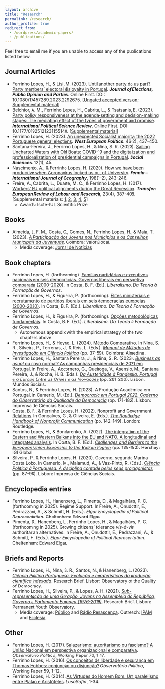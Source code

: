 ```yaml
---
layout: archive
title: "Research"
permalink: /research/
author_profile: true
redirect_from: 
  - /wordpress/academic-papers/
  - /publications/
---
```


Feel free to email me if you are unable to access any of the publications listed below.

  
## Journal Articles

* Ferrinho Lopes, H., & Lisi, M. (2023). [Until another party do us part? Party members’ electoral disloyalty in Portugal](https://doi.org/10.1080/17457289.2023.2292675). <b><i>Journal of Elections, Public Opinion and Parties</i></b>. Online First. DOI: 10.1080/17457289.2023.2292675. [[Ungated accepted version](https://www.researchgate.net/publication/376751372_Until_another_party_do_us_part_Party_members'_electoral_disloyalty_in_Portugal); [Supplemental material](https://ndownloader.figstatic.com/files/43809966)]
* Belchior, A. M., Ferrinho Lopes, H., Cabrita, L., & Tsatsanis, E. (2023). [Party policy responsiveness at the agenda-setting and decision-making stages: The mediating effect of the types of government and promise](https://journals.sagepub.com/doi/pdf/10.1177/01925121231155140). <b><i>International Political Science Review</i></b>. Online First. DOI: 10.1177/01925121231155140. [[Supplemental material](https://journals.sagepub.com/doi/suppl/10.1177/01925121231155140/suppl_file/sj-docx-1-ips-10.1177_01925121231155140.docx)]
* Ferrinho Lopes, H. (2023). [An unexpected Socialist majority: the 2022 Portuguese general elections](https://www.tandfonline.com/doi/pdf/10.1080/01402382.2022.2070983?casa_token=LcYisGvvnAgAAAAA:crAT_E-1iAN4OAOFmhm-S3WVaQplB5ayAlIESzTYBNLhh7yegYlg9JL5K7w0uOAvdUJYpASwsS0Lwg). <b><i>West European Politics</i></b>. 46(2), 437-450.
* Santana-Pereira, J., Ferrinho Lopes, H., & Nina, S. R. (2023). [Sailing Uncharted Waters with Old Boats: COVID-19 and the digitalization and professionalization of presidential campaigns in Portugal](https://www.mdpi.com/2076-0760/12/1/45). <b><i>Social Sciences</i></b>. 12(1), 45.
* Nascimento, A., & Ferrinho Lopes, H. (2020). [How we have been productive when Coronavirus locked us out of University](https://repositorio.ul.pt/bitstream/10451/45557/1/ICS_ANascimento_How.pdf). <b><i>Fennia – International Journal of Geography</i></b>, 198(1–2), 243-246.
* Freire, A., Cabrita, L., Duarte, M. C., & Ferrinho Lopes, H. (2017). [Workers’ EU political alignments during the Great Recession](https://journals.sagepub.com/doi/10.1177/1024258917696239). <b><i>Transfer: European Review of Labour and Research</i></b>, 23(4), 387-408. [Supplemental materials: [1](https://journals.sagepub.com/doi/suppl/10.1177/1024258917696239/suppl_file/trs696239_supplementary_material_appendix_1.pdf), [2](https://journals.sagepub.com/doi/suppl/10.1177/1024258917696239/suppl_file/trs696239_supplementary_material_appendix_2.pdf), [3](https://journals.sagepub.com/doi/suppl/10.1177/1024258917696239/suppl_file/trs696239_supplementary_material_appendix_3.pdf), [4](https://journals.sagepub.com/doi/suppl/10.1177/1024258917696239/suppl_file/trs696239_supplementary_material_appendix_4.pdf), [5](https://journals.sagepub.com/doi/suppl/10.1177/1024258917696239/suppl_file/trs696239_supplementary_material_appendix_5.pdf)] 
  * Awards: Iscte-IUL Scientific Prize 


## Books

* Almeida, L. F. M., Costa, C., Gomes, N., Ferrinho Lopes, H., & Maia, T. (2023). <i>[A Participação dos Jovens nos Municípios e os Conselhos Municipais da Juventude](https://www.aevst.com/wp-content/uploads/2023/10/Livro-Conselhos-Municipais-de-Juventude-1.pdf)</i>. Coimbra: ValorGlocal.
  * Media coverage: [Jornal de Notícias](https://www.jn.pt/2122761049/metade-dos-municipios-nao-tem-conselho-municipal-da-juventude/)

## Book chapters

* Ferrinho Lopes, H. (forthcoming). [Famílias partidárias e executivos nacionais em seis democracias. Governos liberais em perspetiva comparada (2000-2020)](https://www.dropbox.com/scl/fi/hf44y9qdykj2nb09iu0ro/Cap-tulo-4.-HFL-v4-22-04-2023.pdf?rlkey=755p0lmrze7v393d4y7vzpgqr&dl=0). In Costa, B. F. (Ed.). <i>Liberalismo. Da Teoria à Formação de Governos</i>. 
* Ferrinho Lopes, H., & Figueira, P. (forthcoming). [Elites ministeriais e recrutamento de partidos liberais em seis democracias europeias (2000-2020)](https://www.dropbox.com/scl/fi/z17g0h2ywzdnowywkddy5/Cap-tulo-5.-HFL-PF-vf-22-04-2023.pdf?rlkey=xp6j91u7a8by0paju80bffbb9&dl=0). In Costa, B. F. (Ed.). <i>Liberalismo. Da Teoria à Formação de Governos</i>.
* Ferrinho Lopes, H., & Figueira, P. (forthcoming). [Opções metodológicas fundamentais](https://www.dropbox.com/scl/fi/3ncmdayno2j9lun5thwcw/Cap-tulo-metodol-gico-v9-22-04-2023.pdf?rlkey=l7y8zgnbhfpgd4k6ndgmn883k&dl=0). In Costa, B. F. (Ed.). <i>Liberalismo. Da Teoria à Formação de Governos.</i> 
    * Autonomous appendix with the empirical strategy of the two chapters above.
* Ferrinho Lopes, H., & Heyne, L. (2024). [Método Comparativo](https://www.dropbox.com/scl/fi/0xgf0fd9gc2z6n7pjk80v/Cap.-M-todo-Comparativo-em-Ci-ncia-Pol-tica-rev.-HFL-LH-05-04-2023.pdf?rlkey=hwzct3f97scyk4p3orb1qdnaz&dl=0). In Nina, S. R., Silveira, P., Terrenas, J., & Reis, L. (Eds.). <i>[Manual de Métodos de Investigação em Ciência Política](https://www.almedina.net/manual-de-metodos-de-investigacao-em-ciencia-politica-1711385758.html)</i> (pp. 37-59). Coimbra: Almedina.
* Ferrinho Lopes, H., Santana Pereira, J., & Nina, S. R. (2023). [<i>Business as usual</i> ou novo normal? As campanhas presidenciais de 2021 em Portugal](https://www.dropbox.com/scl/fi/4nqlax0pmlvv7ntzaaqvz/2023-Chapter-Mundos-Sociais.pdf?rlkey=4xge3q048ov8ddjs5ruwdnawu&dl=0). In Freire, A., Accornero, G., Queiroga, V., Asensio, M., Santana Pereira, J., & Rocha, H. B. (Eds.). <i>[Da Austeridade à Pandemia. Portugal e a Europa Entre as Crises e as Inovações](https://www.mundossociais.com/livro/da-austeridade-a-pandemia/136)</i> (pp. 281-296). Lisbon: Mundos Sociais.
* Santos, N., & Ferrinho Lopes, H. (2023). A Produção Académica em Portugal. In Camerlo, M. (Ed.). <i>[Democracia em Portugal 2022. Caderno do Observatório da Qualidade da Democracia](https://www.ics.ulisboa.pt/livros/democracia-em-portugal-2022)</i> (pp. 171-182). Lisbon: Imprensa de Ciências Sociais.
* Costa, B. F., & Ferrinho Lopes, H. (2022). [Nonprofit and Government Relations](https://www.taylorfrancis.com/chapters/edit/10.4324/9781003170563-18/nonprofit-government-relations-bruno-ferreira-costa-hugo-ferrinho-lopes?context=ubx&refId=e7773832-d07f-49c1-99e2-9634eed1fd0d). In Gonçalves, G., & Oliveira, E. (Eds.). <i>[The Routledge Handbook of Nonprofit Communication](https://www.routledge.com/The-Routledge-Handbook-of-Nonprofit-Communication/Goncalves-Oliveira/p/book/9780367771775)</i> (pp. 142-149). London: Routledge.
* Ferrinho Lopes, H., & Bondarenko, A. (2022). [The integration of the Eastern and Western Balkans into the EU and NATO. A longitudinal and integrated analysis](https://www.igi-global.com/chapter/the-integration-of-the-eastern-and-western-balkans-into-the-eu-and-nato/295606). In Costa, B. F. (Ed.). <i>[Challenges and Barriers to the European Union Expansion to the Balkan Region](https://www.igi-global.com/book/challenges-barriers-european-union-expansion/275497)</i> (pp. 135-152). Hershey: IGI Global.
* Silveira, P., & Ferrinho Lopes, H. (2020). Governo, segundo Marina Costa Lobo. In Camerlo, M., Malamud, A., & Vaz-Pinto, R. (Eds.). <i>[Ciência Política à Portuguesa. A disciplina contada pelos seus protagonistas](https://repositorio.ul.pt/bitstream/10451/47033/1/ICS_MCamerlo_Ciencia.pdf)</i> (pp. 87-98). Lisbon: Imprensa de Ciências Sociais.


## Encyclopedia entries
- Ferrinho Lopes, H., Hanenberg, L., Pimenta, D., & Magalhães, P. C. (forthcoming in 2025). Regime Support. In Freire, A., Önudottir, E., Pedrazzani, A., & Schmitt, H. (Eds.). <i>Elgar Encyclopedia of Political Representation</i>. Cheltenham: Edward Elgar.
- Pimenta, D., Hanenberg, L., Ferrinho Lopes, H., & Magalhães, P. C. (forthcoming in 2025). Growing citizens’ tolerance <i>vis-à-vis</i> authoritarian alternatives. In Freire, A., Önudottir, E., Pedrazzani, A., & Schmitt, H. (Eds.). <i>Elgar Encyclopedia of Political Representation</i>. Cheltenham: Edward Elgar.

  
## Briefs and Reports

* Ferrinho Lopes, H., Nina, S. R., Santos, N., & Hanenberg, L. (2023). <i>[Ciência Política Portuguesa. Evolução e caraterísticas da produção científica indexada](https://oqd.ics.ulisboa.pt/webwp/wp-content/uploads/2023/01/2023-Research-Brief-OQD-1.pdf)</i>. Research Brief. Lisbon: Observatory of the Quality of Democracy.
* Ferrinho Lopes, H., Silveira, P., & Lopes, A. H. (2021). <i>[Sub-representação de uma Geração. Jovens na Assembleia da República, Governo e Parlamento Europeu (1976-2019)](https://www.opj.ics.ulisboa.pt/wp-content/uploads/ICS-Policy-Brief-2021.pdf)</i>. Research Brief. Lisbon: Permanent Youth Observatory.
  * Media coverage: [Público](https://www.publico.pt/2022/11/28/politica/noticia/aqui-ninguem-tweetou-debate-jovens-mostraram-querem-participar-2029537) and [Rádio Renascença](https://rr.sapo.pt/especial%5C/politica/2022/01/27/pedro-silveira-os-governos-nao-podem-ser-um-one-man-show/269893/). Outreach: [IPAM](https://www.ipam.pt/blog/participacao-jovem-na-era-digital/) and [Ecclesia](https://agencia.ecclesia.pt/portal/ha-uma-sub-representacao-cronica-das-novas-geracoes-na-politica-rita-saias/).


## Other

* Ferrinho Lopes, H. (2017). [Salazarismo: autoritarismo ou fascismo? A União Nacional em perspectiva organizacional e comparativa](http://www.observatoriopolitico.pt/wp-content/uploads/2017/11/WP_76_HL.pdf). <i>Observatório Político</i>, Working Paper 76, 1-17.
* Ferrinho Lopes, H. (2016). [Os conceitos de liberdade e segurança em Thomas Hobbes: conjunção ou disjunção?](http://www.observatoriopolitico.pt/wp-content/uploads/2016/03/WP_59_HFL.pdf) <i>Observatório Político</i>, Working Paper 59, 1-12.
* Ferrinho Lopes, H. (2014). [As Virtudes do Homem Bom. Um paralelismo entre Platão e Aristóteles](http://www.lusosofia.net/textos/20140517-lopes_hugo_2014_virtudes_homem_bom.pdf). <i>LusoSofia</i>, 1-34.




<!---
# Working Papers
- Moving online? The use of web surveys in political science research (2005-2019). (with [Ana M. Belchior](https://ciencia.iscte-iul.pt/authors/ana-maria-da-conceicao-belchior/cv), Viriato Queiroga and Ana Rezende-Matias)

# Work in Progress
- Perception of poll results and strategic voting. (with [José Santana-Pereira](https://ciencia.iscte-iul.pt/authors/jose-santana-pereira/cv) and [Susana Rogeiro Nina](https://www.ulusofona.pt/docentes/susana-isabel-rogeiro-pereira-nina-6412))
- Political party ethics self-regulation. (with [Luís de Sousa](https://www.ics.ulisboa.pt/pessoa/luis-de-sousa), [Fernando Casal Bertoa](https://whogoverns.eu/biography/) and [Lúcio Hanenberg](https://www.ics.ulisboa.pt/pessoa/lucio-hanenberg))
- Party Youth Wing Organization. (with [Brit Anlar](https://www.britanlar.com/), [Kira R. Kurz](https://kirareneekurz.owlstown.net/) and [Ieva Hofmane](https://www.eui.eu/people?id=ieva-hofmane)).
- Youth representation in local politics.
- Young people and corruption perceptions in Spain and Portugal. (with [Gustavo Gouvêa Maciel](https://scholar.google.com/citations?user=po780s0AAAAJ&hl=en))

- Democratic innovations and xxx (with [Miguel M. Pereira](https://miguelmpereira.com/) and [Jorge M. Fernandes](https://www.jorgemfernandes.com/))
- Exposure to polls, late deciders, and strategic voting. A tale of three elections in Portugal. (with [José Santana-Pereira](https://ciencia.iscte-iul.pt/authors/jose-santana-pereira/cv) and [Susana Rogeiro Nina](https://www.ulusofona.pt/docentes/susana-isabel-rogeiro-pereira-nina-6412))

--->
